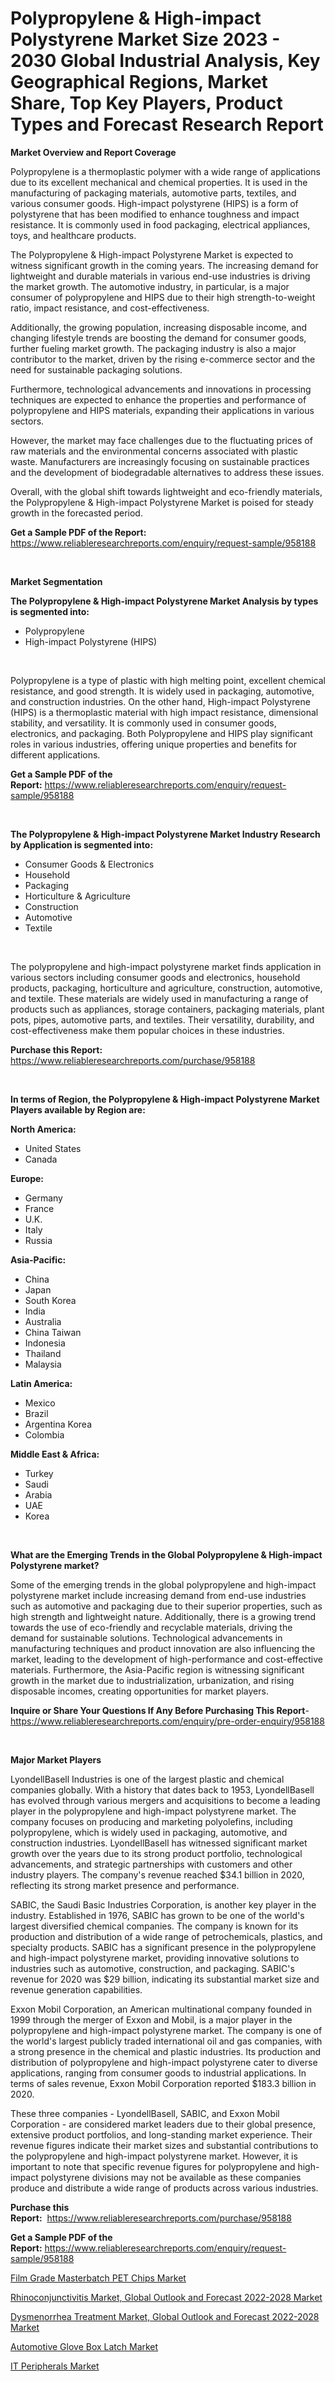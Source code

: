 <p><h1>Polypropylene & High-impact Polystyrene Market Size 2023 - 2030 Global Industrial Analysis, Key Geographical Regions, Market Share, Top Key Players, Product Types and Forecast Research Report</h1></p><p><strong>Market Overview and Report Coverage</strong></p>
<p><p>Polypropylene is a thermoplastic polymer with a wide range of applications due to its excellent mechanical and chemical properties. It is used in the manufacturing of packaging materials, automotive parts, textiles, and various consumer goods. High-impact polystyrene (HIPS) is a form of polystyrene that has been modified to enhance toughness and impact resistance. It is commonly used in food packaging, electrical appliances, toys, and healthcare products.</p><p>The Polypropylene & High-impact Polystyrene Market is expected to witness significant growth in the coming years. The increasing demand for lightweight and durable materials in various end-use industries is driving the market growth. The automotive industry, in particular, is a major consumer of polypropylene and HIPS due to their high strength-to-weight ratio, impact resistance, and cost-effectiveness.</p><p>Additionally, the growing population, increasing disposable income, and changing lifestyle trends are boosting the demand for consumer goods, further fueling market growth. The packaging industry is also a major contributor to the market, driven by the rising e-commerce sector and the need for sustainable packaging solutions.</p><p>Furthermore, technological advancements and innovations in processing techniques are expected to enhance the properties and performance of polypropylene and HIPS materials, expanding their applications in various sectors.</p><p>However, the market may face challenges due to the fluctuating prices of raw materials and the environmental concerns associated with plastic waste. Manufacturers are increasingly focusing on sustainable practices and the development of biodegradable alternatives to address these issues.</p><p>Overall, with the global shift towards lightweight and eco-friendly materials, the Polypropylene & High-impact Polystyrene Market is poised for steady growth in the forecasted period.</p></p>
<p><strong>Get a Sample PDF of the Report:</strong> <a href="https://www.reliableresearchreports.com/enquiry/request-sample/958188">https://www.reliableresearchreports.com/enquiry/request-sample/958188</a></p>
<p>&nbsp;</p>
<p><strong>Market Segmentation</strong></p>
<p><strong>The Polypropylene & High-impact Polystyrene Market Analysis by types is segmented into:</strong></p>
<p><ul><li>Polypropylene</li><li>High-impact Polystyrene (HIPS)</li></ul></p>
<p>&nbsp;</p>
<p><p>Polypropylene is a type of plastic with high melting point, excellent chemical resistance, and good strength. It is widely used in packaging, automotive, and construction industries. On the other hand, High-impact Polystyrene (HIPS) is a thermoplastic material with high impact resistance, dimensional stability, and versatility. It is commonly used in consumer goods, electronics, and packaging. Both Polypropylene and HIPS play significant roles in various industries, offering unique properties and benefits for different applications.</p></p>
<p><strong>Get a Sample PDF of the Report:</strong>&nbsp;<a href="https://www.reliableresearchreports.com/enquiry/request-sample/958188">https://www.reliableresearchreports.com/enquiry/request-sample/958188</a></p>
<p>&nbsp;</p>
<p><strong>The Polypropylene & High-impact Polystyrene Market Industry Research by Application is segmented into:</strong></p>
<p><ul><li>Consumer Goods & Electronics</li><li>Household</li><li>Packaging</li><li>Horticulture & Agriculture</li><li>Construction</li><li>Automotive</li><li>Textile</li></ul></p>
<p>&nbsp;</p>
<p><p>The polypropylene and high-impact polystyrene market finds application in various sectors including consumer goods and electronics, household products, packaging, horticulture and agriculture, construction, automotive, and textile. These materials are widely used in manufacturing a range of products such as appliances, storage containers, packaging materials, plant pots, pipes, automotive parts, and textiles. Their versatility, durability, and cost-effectiveness make them popular choices in these industries.</p></p>
<p><strong>Purchase this Report:</strong>&nbsp; <a href="https://www.reliableresearchreports.com/purchase/958188">https://www.reliableresearchreports.com/purchase/958188</a></p>
<p>&nbsp;</p>
<p><strong>In terms of Region, the Polypropylene & High-impact Polystyrene Market Players available by Region are:</strong></p>
<p>
    <p> <strong> North America: </strong>
        <ul>
            <li>United States</li>
            <li>Canada</li>
        </ul>
        </p> 
    <p> <strong> Europe: </strong>
        <ul>
            <li>Germany</li>
            <li>France</li>
            <li>U.K.</li>
            <li>Italy</li>
            <li>Russia</li>
        </ul>
        </p> 
    <p> <strong> Asia-Pacific: </strong>
        <ul>
            <li>China</li>
            <li>Japan</li>
            <li>South Korea</li>
            <li>India</li>
            <li>Australia</li>
            <li>China Taiwan</li>
            <li>Indonesia</li>
            <li>Thailand</li>
            <li>Malaysia</li>
        </ul>
        </p> 
    <p> <strong> Latin America: </strong>
        <ul>
            <li>Mexico</li>
            <li>Brazil</li>
            <li>Argentina Korea</li>
            <li>Colombia</li>
        </ul>
        </p> 
    <p> <strong> Middle East & Africa: </strong>
        <ul>
            <li>Turkey</li>
            <li>Saudi</li>
            <li>Arabia</li>
            <li>UAE</li>
            <li>Korea</li>
        </ul>
    </p>
    </p>
<p>&nbsp;</p>
<p><strong>What are the Emerging Trends in the Global Polypropylene & High-impact Polystyrene market?</strong></p>
<p><p>Some of the emerging trends in the global polypropylene and high-impact polystyrene market include increasing demand from end-use industries such as automotive and packaging due to their superior properties, such as high strength and lightweight nature. Additionally, there is a growing trend towards the use of eco-friendly and recyclable materials, driving the demand for sustainable solutions. Technological advancements in manufacturing techniques and product innovation are also influencing the market, leading to the development of high-performance and cost-effective materials. Furthermore, the Asia-Pacific region is witnessing significant growth in the market due to industrialization, urbanization, and rising disposable incomes, creating opportunities for market players.</p></p>
<p><strong>Inquire or Share Your Questions If Any Before Purchasing This Report</strong>- <a href="https://www.reliableresearchreports.com/enquiry/pre-order-enquiry/958188">https://www.reliableresearchreports.com/enquiry/pre-order-enquiry/958188</a></p>
<p>&nbsp;</p>
<p><strong>Major Market Players</strong></p>
<p><p>LyondellBasell Industries is one of the largest plastic and chemical companies globally. With a history that dates back to 1953, LyondellBasell has evolved through various mergers and acquisitions to become a leading player in the polypropylene and high-impact polystyrene market. The company focuses on producing and marketing polyolefins, including polypropylene, which is widely used in packaging, automotive, and construction industries. LyondellBasell has witnessed significant market growth over the years due to its strong product portfolio, technological advancements, and strategic partnerships with customers and other industry players. The company's revenue reached $34.1 billion in 2020, reflecting its strong market presence and performance.</p><p>SABIC, the Saudi Basic Industries Corporation, is another key player in the industry. Established in 1976, SABIC has grown to be one of the world's largest diversified chemical companies. The company is known for its production and distribution of a wide range of petrochemicals, plastics, and specialty products. SABIC has a significant presence in the polypropylene and high-impact polystyrene market, providing innovative solutions to industries such as automotive, construction, and packaging. SABIC's revenue for 2020 was $29 billion, indicating its substantial market size and revenue generation capabilities.</p><p>Exxon Mobil Corporation, an American multinational company founded in 1999 through the merger of Exxon and Mobil, is a major player in the polypropylene and high-impact polystyrene market. The company is one of the world's largest publicly traded international oil and gas companies, with a strong presence in the chemical and plastic industries. Its production and distribution of polypropylene and high-impact polystyrene cater to diverse applications, ranging from consumer goods to industrial applications. In terms of sales revenue, Exxon Mobil Corporation reported $183.3 billion in 2020.</p><p>These three companies - LyondellBasell, SABIC, and Exxon Mobil Corporation - are considered market leaders due to their global presence, extensive product portfolios, and long-standing market experience. Their revenue figures indicate their market sizes and substantial contributions to the polypropylene and high-impact polystyrene market. However, it is important to note that specific revenue figures for polypropylene and high-impact polystyrene divisions may not be available as these companies produce and distribute a wide range of products across various industries.</p></p>
<p><strong>Purchase this Report:</strong>&nbsp;&nbsp;<a href="https://www.reliableresearchreports.com/purchase/958188">https://www.reliableresearchreports.com/purchase/958188</a></p>
<p></p>
<p><strong>Get a Sample PDF of the Report:</strong>&nbsp;<a href="https://www.reliableresearchreports.com/enquiry/request-sample/958188">https://www.reliableresearchreports.com/enquiry/request-sample/958188</a></p>
<p><p><a href="https://github.com/RoccoManning/Market-Research-Report-List-1/blob/main/film-grade-masterbatch-pet-chips-market.md">Film Grade Masterbatch PET Chips Market</a></p><p><a href="https://issuu.com/reportprime-2/docs/rhinoconjunctivitis-market-global-outlook-and-fore?fr=xKAE9_zU1NQ">Rhinoconjunctivitis Market, Global Outlook and Forecast 2022-2028 Market</a></p><p><a href="https://issuu.com/reportprime-2/docs/dysmenorrhea-treatment-market-global-outlook-and-f?fr=xKAE9_zU1NQ">Dysmenorrhea Treatment Market, Global Outlook and Forecast 2022-2028 Market</a></p><p><a href="https://medium.com/@randysimpson755/automotive-glove-box-latch-market-size-growth-forecast-2023-2030-fd58278c5548">Automotive Glove Box Latch Market</a></p><p><a href="https://www.reportprime.com/it-peripherals-r1965">IT Peripherals Market</a></p></p>
